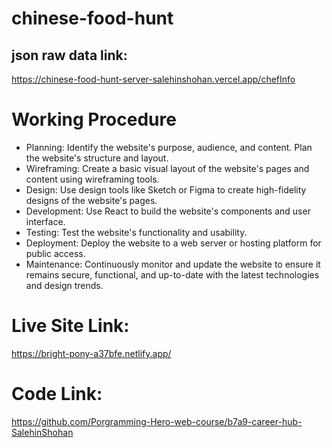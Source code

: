 # chinese-food-hunt

## json raw data link: 
https://chinese-food-hunt-server-salehinshohan.vercel.app/chefInfo


# Working Procedure
- Planning: Identify the website's purpose, audience, and content. Plan the website's structure and layout.
- Wireframing: Create a basic visual layout of the website's pages and content using wireframing tools.
- Design: Use design tools like Sketch or Figma to create high-fidelity designs of the website's pages.
- Development: Use React to build the website's components and user interface.
- Testing: Test the website's functionality and usability.
- Deployment: Deploy the website to a web server or hosting platform for public access.
- Maintenance: Continuously monitor and update the website to ensure it remains secure, functional, and up-to-date with the latest technologies and design trends.


# Live Site Link:
https://bright-pony-a37bfe.netlify.app/

# Code Link:
https://github.com/Porgramming-Hero-web-course/b7a9-career-hub-SalehinShohan